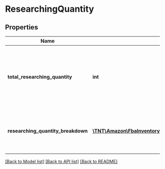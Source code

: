 # ResearchingQuantity

## Properties
Name | Type | Description | Notes
------------ | ------------- | ------------- | -------------
**total_researching_quantity** | **int** | The total number of units currently being researched in Amazon&#39;s fulfillment network. | [optional] 
**researching_quantity_breakdown** | [**\TNT\Amazon\FbaInventory\V1\Model\ResearchingQuantityEntry[]**](ResearchingQuantityEntry.md) | A list of quantity details for items currently being researched. | [optional] 

[[Back to Model list]](../README.md#documentation-for-models) [[Back to API list]](../README.md#documentation-for-api-endpoints) [[Back to README]](../README.md)


